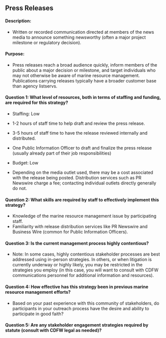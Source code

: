 ## Press Releases
#### Description: 
- Written or recorded communication directed at members of the news media to announce something newsworthy (often a major project milestone or regulatory decision).

#### Purpose:
-   Press releases reach a broad audience quickly, inform members of the public about a major decision or milestone, and target individuals who may not otherwise be aware of marine resource management. Publications carrying releases typically have a broader customer base than agency listservs.

#### Question 1: What level of resources, both in terms of staffing and funding, are required for this strategy?
-	Staffing: Low
  -   1-2 hours of staff time to help draft and review the press release.
  -   3-5 hours of staff time to have the release reviewed internally and distributed. 
  -   One Public Information Officer to draft and finalize the press release (usually already part of their job responsibilities)

-	Budget: Low
  -   Depending on the media outlet used, there may be a cost associated with the release being posted. Distribution services such as PR Newswire charge a fee; contacting individual outlets directly generally do not. 

#### Question 2: What skills are required by staff to effectively implement this strategy?
-	Knowledge of the marine resource management issue by participating staff.
-   Familiarity with release distribution services like PR Newswire and Business Wire (common for Public Information Officers).


#### Question 3: Is the current management process highly contentious? 
-  Note: In some cases, highly contentious stakeholder processes are best addressed using in-person strategies. In others, or when litigation is currently underway or highly likely, you may be restricted in the strategies you employ (in this case, you will want to consult with CDFW communications personnel for additional information and resources). 

#### Question 4: How effective has this strategy been in previous marine resource management efforts? 
-  Based on your past experience with this community of stakeholders, do participants in your outreach process have the desire and ability to participate in good faith? 

#### Question 5: Are any stakeholder engagement strategies required by statute (consult with CDFW legal as needed)?
